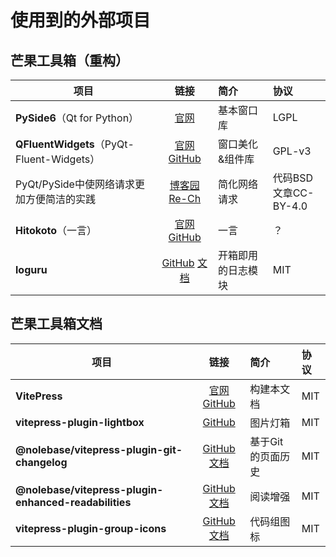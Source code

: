 # 使用到的外部项目

## 芒果工具箱（重构）
| 项目                                      |                                                   链接                                                   | 简介        | 协议                   |
|-----------------------------------------|:------------------------------------------------------------------------------------------------------:|:----------|:---------------------|
| **PySide6**（Qt for Python）              |                                 [官网](https://doc.qt.io/qtforpython-6/)                                 | 基本窗口库     | LGPL                 |
| **QFluentWidgets**（PyQt-Fluent-Widgets） |     [官网](https://qfluentwidgets.com/zh/) [GitHub](https://github.com/zhiyiYo/PyQt-Fluent-Widgets)      | 窗口美化&组件库  | GPL-v3               |
| PyQt/PySide中使网络请求更加方便简洁的实践              |                          [博客园 Re-Ch](https://www.cnblogs.com/rech/p/18293838)                          | 简化网络请求    | 代码BSD<br>文章CC-BY-4.0 |
| **Hitokoto**（一言）                        |                  [官网](https://hitokoto.cn/) [GitHub](https://github.com/hitokoto-osc)                  | 一言        | ？                    |
| **loguru**                              | [GitHub](https://github.com/delgan/loguru) [文档](https://loguru.readthedocs.io/en/stable/overview.html) | 开箱即用的日志模块 | MIT                  |

## 芒果工具箱文档

| 项目                                                    |                                                                                链接                                                                                 | 简介         | 协议  |
|-------------------------------------------------------|:-----------------------------------------------------------------------------------------------------------------------------------------------------------------:|:-----------|:----|
| **VitePress**                                         |                                           [官网](https://vitepress.dev/zh/) [GitHub](https://github.com/vuejs/vitepress)                                            | 构建本文档      | MIT |
| **vitepress-plugin-lightbox**                         |                                                [GitHub](https://github.com/BadgerHobbs/vitepress-plugin-lightbox)                                                 | 图片灯箱       | MIT |
| **@nolebase/vitepress-plugin-git-changelog**          |     [GitHub](https://github.com/nolebase/integrations) [文档](https://nolebase-integrations.ayaka.io/pages/zh-CN/integrations/vitepress-plugin-git-changelog/)      | 基于Git的页面历史 | MIT |
| **@nolebase/vitepress-plugin-enhanced-readabilities** | [GitHub](https://github.com/nolebase/integrations) [文档](https://nolebase-integrations.ayaka.io/pages/zh-CN/integrations/vitepress-plugin-enhanced-readabilities/) | 阅读增强       | MIT |
| **vitepress-plugin-group-icons**                      |                                   [GitHub](https://github.com/yuyinws/vitepress-plugin-group-icons) [文档](https://vp.yuy1n.io/)                                    | 代码组图标      | MIT |
